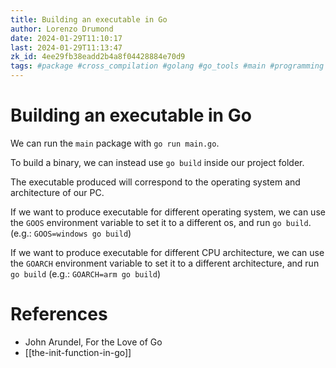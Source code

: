 ```yaml
---
title: Building an executable in Go
author: Lorenzo Drumond
date: 2024-01-29T11:10:17
last: 2024-01-29T11:13:47
zk_id: 4ee29fb38eadd2b4a8f04428884e70d9
tags: #package #cross_compilation #golang #go_tools #main #programming #compiler #executable #compilation #build
---
```



# Building an executable in Go
We can run the `main` package with `go run main.go`.

To build a binary, we can instead use `go build` inside our project folder.

The executable produced will correspond to the operating system and architecture of our PC.

If we want to produce executable for different operating system, we can use the `GOOS` environment variable to set it to a different os, and run `go build`. (e.g.: `GOOS=windows go build`)

If we want to produce executable for different CPU architecture, we can use the `GOARCH` environment variable to set it to a different architecture, and run `go build` (e.g.: `GOARCH=arm go build`)

# References
- John Arundel, For the Love of Go
- [[the-init-function-in-go]]
